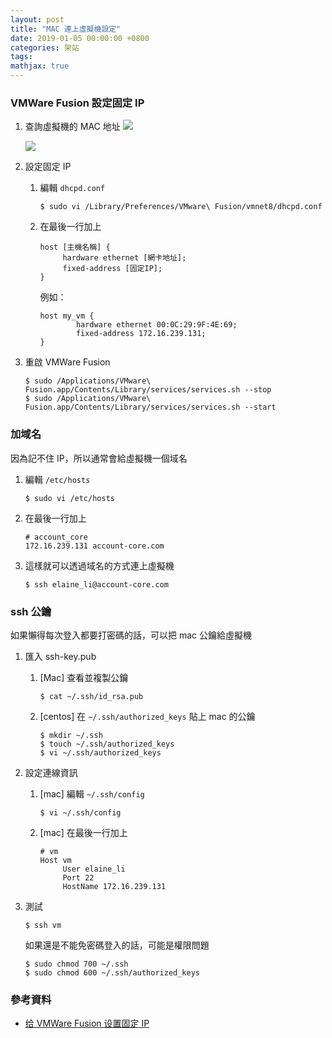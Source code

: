```yaml
---
layout: post
title: "MAC 連上虛擬機設定"
date: 2019-01-05 00:00:00 +0800
categories: 架站
tags:
mathjax: true
---
```


### VMWare Fusion 設定固定 IP

1.  查詢虛擬機的 MAC 地址
    ![](https://i.imgur.com/7RXLbO3.png)

    ![](https://i.imgur.com/07FMYx6.png)

2.  設定固定 IP

    1. 編輯 `dhcpd.conf`

       ```
       $ sudo vi /Library/Preferences/VMware\ Fusion/vmnet8/dhcpd.conf
       ```

    2. 在最後一行加上

       ```
       host [主機名稱] {
       		hardware ethernet [網卡地址];
       		fixed-address [固定IP];
       }
       ```

       例如：

       ```
       host my_vm {
               hardware ethernet 00:0C:29:9F:4E:69;
               fixed-address 172.16.239.131;
       }
       ```

3.  重啟 VMWare Fusion

    ```
    $ sudo /Applications/VMware\ Fusion.app/Contents/Library/services/services.sh --stop
    $ sudo /Applications/VMware\ Fusion.app/Contents/Library/services/services.sh --start
    ```

### 加域名

因為記不住 IP，所以通常會給虛擬機一個域名

1.  編輯 `/etc/hosts`

    ```
    $ sudo vi /etc/hosts
    ```

2.  在最後一行加上

    ```
    # account_core
    172.16.239.131 account-core.com
    ```

3.  這樣就可以透過域名的方式連上虛擬機

    ```
    $ ssh elaine_li@account-core.com
    ```

### ssh 公鑰

如果懶得每次登入都要打密碼的話，可以把 mac 公鑰給虛擬機

1.  匯入 ssh-key.pub

    1. [Mac] 查看並複製公鑰

       ```
       $ cat ~/.ssh/id_rsa.pub
       ```

    2. [centos] 在 `~/.ssh/authorized_keys` 貼上 mac 的公鑰

       ```
       $ mkdir ~/.ssh
       $ touch ~/.ssh/authorized_keys
       $ vi ~/.ssh/authorized_keys
       ```

2.  設定連線資訊

    1. [mac] 編輯 `~/.ssh/config`

       ```
       $ vi ~/.ssh/config
       ```

    2. [mac] 在最後一行加上

       ```
       # vm
       Host vm
       		User elaine_li
       		Port 22
       		HostName 172.16.239.131
       ```

3.  測試

    ```
    $ ssh vm
    ```

    如果還是不能免密碼登入的話，可能是權限問題

    ```
    $ sudo chmod 700 ~/.ssh
    $ sudo chmod 600 ~/.ssh/authorized_keys
    ```

### 參考資料

- [给 VMWare Fusion 设置固定 IP](http://www.up4dev.com/2016/10/15/vmware-fusion-static-ip/)
